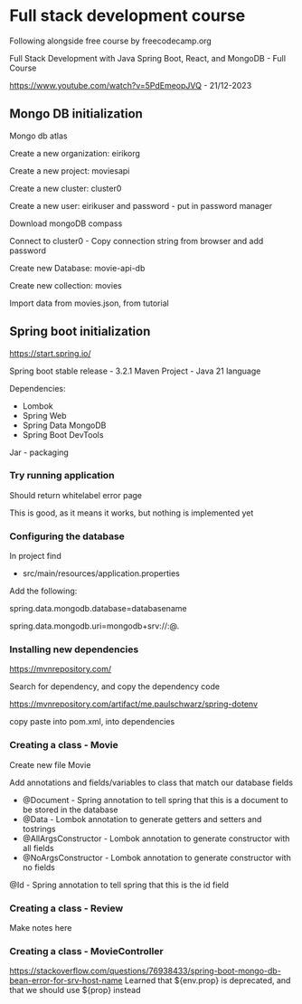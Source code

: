 # Full stack development course

Following alongside free course by freecodecamp.org

Full Stack Development with Java Spring Boot, React, and MongoDB - Full Course

https://www.youtube.com/watch?v=5PdEmeopJVQ - 21/12-2023


## Mongo DB initialization

Mongo db atlas

Create a new organization: eirikorg

Create a new project: moviesapi

Create a new cluster: cluster0

Create a new user: eirikuser and password - put in password manager

Download mongoDB compass

Connect to cluster0 - Copy connection string from browser and add password

Create new Database: movie-api-db

Create new collection: movies

Import data from movies.json, from tutorial


## Spring boot initialization
https://start.spring.io/

Spring boot stable release - 3.2.1 
Maven Project - Java 21 language

Dependencies:
* Lombok
* Spring Web
* Spring Data MongoDB
* Spring Boot DevTools

Jar - packaging


### Try running application

Should return whitelabel error page

This is good, as it means it works, but nothing is implemented yet


### Configuring the database

In project find
* src/main/resources/application.properties

Add the following:

spring.data.mongodb.database=databasename

spring.data.mongodb.uri=mongodb+srv://<username>:<password>@<cluster>.<database>


### Installing new dependencies

https://mvnrepository.com/

Search for dependency, and copy the dependency code

https://mvnrepository.com/artifact/me.paulschwarz/spring-dotenv

copy paste into pom.xml, into dependencies

### Creating a class - Movie

Create new file Movie

Add annotations and fields/variables to class that match our database fields



* @Document - Spring annotation to tell spring that this is a document to be stored in the database
* @Data - Lombok annotation to generate getters and setters and tostrings
* @AllArgsConstructor - Lombok annotation to generate constructor with all fields
* @NoArgsConstructor - Lombok annotation to generate constructor with no fields

@Id - Spring annotation to tell spring that this is the id field



### Creating a class - Review

Make notes here

### Creating a class - MovieController

https://stackoverflow.com/questions/76938433/spring-boot-mongo-db-bean-error-for-srv-host-name
Learned that ${env.prop} is deprecated, and that we should use ${prop} instead